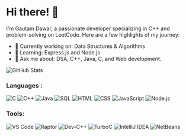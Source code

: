# Hi there! 👋

I'm Gautam Dawar, a passionate developer specializing in C++ and problem-solving on LeetCode. Here are a few highlights of my journey:
- 🔭 Currently working on: Data Structures & Algorithms
- 🌱 Learning: Express.js and Node.js
- 💬 Ask me about: DSA, C++, Java, C, and Web development.

![GitHub Stats](https://github-readme-stats.vercel.app/api?username=gautam-dawar-99&show_icons=true)

### Languages : 
![C](https://img.shields.io/badge/C-00599C?style=for-the-badge&logo=c&logoColor=white)
![C++](https://img.shields.io/badge/C++-00599C?style=for-the-badge&logo=c%2B%2B&logoColor=white)
![Java](https://img.shields.io/badge/Java-ED8B00?style=for-the-badge&logo=java&logoColor=white)
![SQL](https://img.shields.io/badge/SQL-4479A1?style=for-the-badge&logo=MySQL&logoColor=white)
![HTML](https://img.shields.io/badge/HTML5-E34F26?style=for-the-badge&logo=html5&logoColor=white)
![CSS](https://img.shields.io/badge/CSS3-1572B6?style=for-the-badge&logo=css3&logoColor=white)
![JavaScript](https://img.shields.io/badge/JavaScript-F7DF1E?style=for-the-badge&logo=javascript&logoColor=black)
![Node.js](https://img.shields.io/badge/Node.js-339933?style=for-the-badge&logo=nodedotjs&logoColor=white)


### Tools:
![VS Code](https://img.shields.io/badge/VS%20Code-0078d7?style=for-the-badge&logo=visual%20studio%20code&logoColor=white)
![Raptor](https://img.shields.io/badge/RAPTOR-ff0000?style=for-the-badge&logo=python&logoColor=white) <!-- No direct Raptor logo available -->
![Dev-C++](https://img.shields.io/badge/Dev--C++-blue?style=for-the-badge&logo=codeblocks&logoColor=white)
![TurboC](https://img.shields.io/badge/TurboC-1e90ff?style=for-the-badge)
![IntelliJ IDEA](https://img.shields.io/badge/IntelliJ_IDEA-000000.svg?style=for-the-badge&logo=intellij-idea&logoColor=white)
![NetBeans](https://img.shields.io/badge/NetBeans-1B6AC6.svg?style=for-the-badge&logo=apache-netbeans-ide&logoColor=white)

